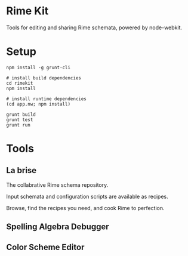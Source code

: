# Rime Kit

Tools for editing and sharing Rime schemata, powered by node-webkit.

# Setup

```
npm install -g grunt-cli

# install build dependencies
cd rimekit
npm install

# install runtime dependencies
(cd app.nw; npm install)

grunt build
grunt test
grunt run
```

# Tools

## La brise

The collabrative Rime schema repository.

Input schemata and configuration scripts are available as recipes.

Browse, find the recipes you need, and cook Rime to perfection.

## Spelling Algebra Debugger

## Color Scheme Editor
